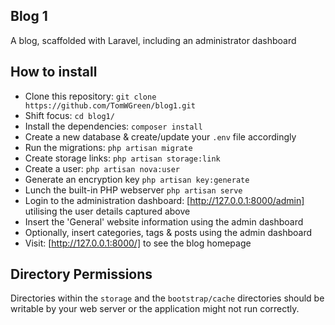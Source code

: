 ## Blog 1
A blog, scaffolded with Laravel, including an administrator dashboard

## How to install
-   Clone this repository: `git clone https://github.com/TomWGreen/blog1.git`
-   Shift focus: `cd blog1/`
-   Install the dependencies: `composer install`
-   Create a new database & create/update your `.env` file accordingly
-   Run the migrations: `php artisan migrate` 
-   Create storage links: `php artisan storage:link`
-   Create a user: `php artisan nova:user`
-   Generate an encryption key `php artisan key:generate`
-   Lunch the built-in PHP webserver `php artisan serve`
-   Login to the administration dashboard: [http://127.0.0.1:8000/admin] utilising the user details captured above
-   Insert the 'General' website information using the admin dashboard
-   Optionally, insert categories, tags & posts using the admin dashboard
-   Visit: [http://127.0.0.1:8000/] to see the blog homepage

## Directory Permissions
Directories within the `storage` and the `bootstrap/cache` directories should be writable by your web server or the application might not run correctly.